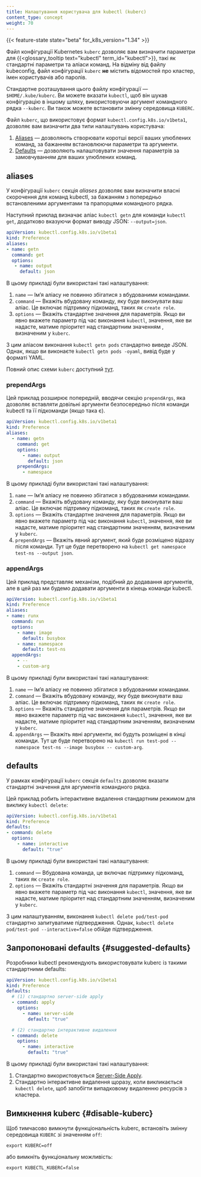 ```yaml
---
title: Налаштування користувача для kubectl (kuberc)
content_type: concept
weight: 70
---
```


{{< feature-state state="beta" for_k8s_version="1.34" >}}

Файл конфігурації Kubernetes `kuberc` дозволяє вам визначити параметри для {{<glossary_tooltip text="kubectl" term_id="kubectl">}}, такі як стандартні параметри та аліаси команд. На відміну від файлу kubeconfig, файл конфігурації `kuberc` **не** містить відомостей про кластер, імен користувачів або паролів.

Стандартне розташування цього файлу конфігурації — `$HOME/.kube/kuberc`. Ви можете вказати `kubectl`, щоб він шукав конфігурацію в іншому шляху, використовуючи аргумент командного рядка `--kuberc`. Ви також можете встановити змінну середовища `KUBERC`.

Файл `kuberc`, що використовує формат `kubectl.config.k8s.io/v1beta1`, дозволяє вам визначити два типи налаштувань користувача:

1. [Aliases](#aliases) — дозволяють створювати коротші версії ваших улюблених команд, за бажанням встановлюючи параметри та аргументи.
1. [Defaults](#defaults) — дозволяють налаштовувати значення параметрів за замовчуванням для ваших улюблених команд.

## aliases

У конфігурації `kuberc` секція _aliases_ дозволяє вам визначити власні скорочення для команд kubectl, за бажанням з попередньо встановленими аргументами та прапорцями командного рядка.

Наступний приклад визначає аліас `kubectl getn` для команди `kubectl get`, додатково вказуючи формат виводу JSON: `--output=json`.

```yaml
apiVersion: kubectl.config.k8s.io/v1beta1
kind: Preference
aliases:
- name: getn
  command: get
  options:
   - name: output
     default: json
```

В цьому прикладі були використані такі налаштування:

1. `name` — Імʼя аліасу не повинно збігатися з вбудованими командами.
1. `command` — Вкажіть вбудовану команду, яку буде виконувати ваш аліас. Це включає підтримку підкоманд, таких як `create role`.
1. `options` — Вкажіть стандартне значення для параметрів. Якщо ви явно вкажете параметр під час виконання `kubectl`, значення, яке ви надасте, матиме пріоритет над стандартним значенням , визначеним у `kuberc`.

З цим аліасом виконання `kubectl getn pods` стандартно виведе JSON. Однак, якщо ви виконаєте `kubectl getn pods -oyaml`, вивід буде у форматі YAML.

Повний опис схеми `kuberc` доступний [тут](/docs/reference/config-api/kubelet-config.v1beta1/).

### prependArgs

Цей приклад розширює попередній, вводячи секцію `prependArgs`, яка дозволяє вставляти довільні аргументи безпосередньо після команди kubectl та її підкоманди (якщо така є).

```yaml
apiVersion: kubectl.config.k8s.io/v1beta1
kind: Preference
aliases:
  - name: getn
    command: get
    options:
      - name: output
        default: json
    prependArgs:
      - namespace
```

В цьому прикладі були використані такі налаштування:

1. `name` — Імʼя аліасу не повинно збігатися з вбудованими командами.
1. `command` — Вкажіть вбудовану команду, яку буде виконувати ваш аліас.  Це включає підтримку підкоманд, таких як `create role`.
1. `options` — Вкажіть стандартне значення для параметрів. Якщо ви явно вкажете параметр під час виконання `kubectl`, значення, яке ви надасте, матиме пріоритет над стандартним значенням, визначеним у `kuberc`.
1. `prependArgs` — Вкажіть явний аргумент, який буде розміщено відразу після команди. Тут це буде перетворено на `kubectl get namespace test-ns --output json`.

### appendArgs

Цей приклад представляє механізм, подібний до додавання аргументів, але в цей раз ми будемо додавати аргументи в кінець команди kubectl.

```yaml
apiVersion: kubectl.config.k8s.io/v1beta1
kind: Preference
aliases:
- name: runx
  command: run
  options:
    - name: image
      default: busybox
    - name: namespace
      default: test-ns
  appendArgs:
    - --
    - custom-arg
```

В цьому прикладі були використані такі налаштування:

1. `name` — Імʼя аліасу не повинно збігатися з вбудованими командами.
1. `command` — Вкажіть вбудовану команду, яку буде виконувати ваш аліас. Це включає підтримку підкоманд, таких як `create role`.
1. `options` — Вкажіть стандартне значення для параметрів. Якщо ви явно вкажете параметр під час виконання `kubectl`, значення, яке ви надасте, матиме пріоритет над стандартним значенням, визначеним у `kuberc`.
1. `appendArgs` — Вкажіть явні аргументи, які будуть розміщені в кінці команди. Тут це буде перетворено на `kubectl run test-pod --namespace test-ns --image busybox -- custom-arg`.

## defaults

У рамках конфігурації `kuberc` секція `defaults` дозволяє вказати стандартні значення для аргументів командного рядка.

Цей приклад робить інтерактивне видалення стандартним режимом для виклику `kubectl delete`:

```yaml
apiVersion: kubectl.config.k8s.io/v1beta1
kind: Preference
defaults:
- command: delete
  options:
    - name: interactive
      default: "true"
```

В цьому прикладі були використані такі налаштування:

1. `command` — Вбудована команда, це включає підтримку підкоманд, таких як `create role`.
1. `options` — Вкажіть стандартні значення для параметрів. Якщо ви явно вкажете параметр під час виконання `kubectl`, значення, яке ви надасте, матиме пріоритет над стандартним значенням, визначеним у `kuberc`.

З цим налаштуванням, виконання `kubectl delete pod/test-pod` стандартно запитуватиме підтвердження. Однак, `kubectl delete pod/test-pod --interactive=false` обійде підтвердження.

## Запропоновані defaults {#suggested-defaults}

Розробники kubectl рекомендують використовувати kuberc із такими стандартними defaults:

```yaml
apiVersion: kubectl.config.k8s.io/v1beta1
kind: Preference
defaults:
  # (1) стандартно server-side apply
  - command: apply
    options:
      - name: server-side
        default: "true"

  # (2) стандартно інтерактивне видалення
  - command: delete
    options:
      - name: interactive
        default: "true"
```

В цьому прикладі були використані такі налаштування:

1. Стандартно використовується [Server-Side Apply](/docs/reference/using-api/server-side-apply/).
1. Стандартно інтерактивне видалення щоразу, коли викликається `kubectl delete`, щоб запобігти випадковому видаленню ресурсів з кластера.

## Вимкнення kuberc {#disable-kuberc}

Щоб тимчасово вимкнути функціональність kuberc, встановіть змінну середовища `KUBERC` зі значенням `off`:

```shell
export KUBERC=off
```

або вимкніть функціональну можливість:

```shell
export KUBECTL_KUBERC=false
```
